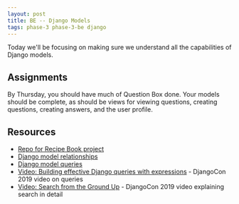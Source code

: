 ```yaml
---
layout: post
title: BE -- Django Models
tags: phase-3 phase-3-be django
---
```


Today we'll be focusing on making sure we understand all the capabilities of Django models.

## Assignments

By Thursday, you should have much of Question Box done. Your models should be complete, as should be views for viewing questions, creating questions, creating answers, and the user profile.

## Resources

- [Repo for Recipe Book project](https://github.com/momentum-team-3/example--django-recipes/)
- [Django model relationships](https://docs.djangoproject.com/en/3.1/topics/db/models/#relationships)
- [Django model queries](https://docs.djangoproject.com/en/3.1/topics/db/queries/)
- [Video: Building effective Django queries with expressions](https://www.youtube.com/watch?v=a-sfr6y_hY8&list=PL2NFhrDSOxgXXUMIGOs8lNe2B-f4pXOX-&index=9) - DjangoCon 2019 video on queries
- [Video: Search from the Ground Up](https://www.youtube.com/watch?v=is3R8d420D4&list=PL2NFhrDSOxgXXUMIGOs8lNe2B-f4pXOX-&index=2) - DjangoCon 2019 video explaining search in detail
